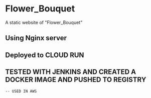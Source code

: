 # Flower_Bouquet
A static website of "Flower_Bouquet"


## Using Nginx server 

## Deployed to CLOUD RUN

## TESTED WITH JENKINS AND CREATED A DOCKER IMAGE AND PUSHED TO REGISTRY 
    -- USED IN AWS 

